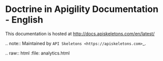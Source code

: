 Doctrine in Apigility Documentation - English
=============================================

This documentation is hosted at http://docs.apiskeletons.com/en/latest/

.. note::
  Maintained by `API Skeletons <https://apiskeletons.com>`_.

.. raw:: html
    :file: analytics.html
